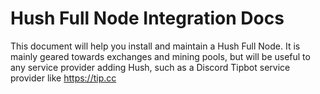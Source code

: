 # Hush Full Node Integration Docs

This document will help you install and maintain a Hush Full Node. It is mainly geared towards exchanges and mining pools, but
will be useful to any service provider adding Hush, such as a Discord Tipbot service provider like https://tip.cc
